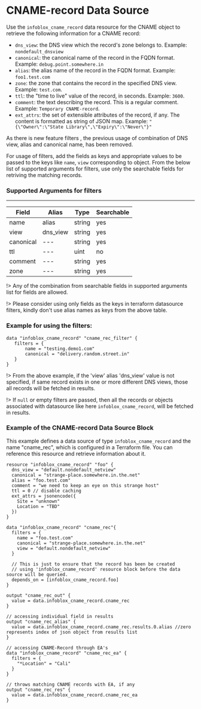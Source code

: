 # CNAME-record Data Source

Use the `infoblox_cname_record` data resource for the CNAME object to retrieve the following information for a CNAME record:

* `dns_view`: the DNS view which the record's zone belongs to. Example: `nondefault_dnsview`
* `canonical`: the canonical name of the record in the FQDN format. Example: `debug.point.somewhere.in`
* `alias`: the alias name of the record in the FQDN format. Example: `foo1.test.com`
* `zone`: the zone that contains the record in the specified DNS view. Example: `test.com`.
* `ttl`: the "time to live" value of the record, in seconds. Example: `3600`.
* `comment`: the text describing the record. This is a regular comment. Example: `Temporary CNAME-record`.
* `ext_attrs`: the set of extensible attributes of the record, if any. The content is formatted as string of JSON map. Example: `"{\"Owner\":\"State Library\",\"Expiry\":\"Never\"}"`

As there is new feature filters , the previous usage of combination of DNS view, alias and canonical name, has been removed.

For usage of filters, add the fields as keys and appropriate values to be passed to the keys like `name`, `view` corresponding to object.
From the below list of supported arguments for filters,  use only the searchable fields for retriving the matching records.

### Supported Arguments for filters

-----
| Field     | Alias    | Type   | Searchable |
|-----------|----------|--------|------------|
| name      | alias    | string | yes        |
| view      | dns_view | string | yes        |
| canonical | ---      | string | yes        |
| ttl       | ---      | uint   | no         |
| comment   | ---      | string | yes        |
| zone      | ---      | string | yes        |

!> Any of the combination from searchable fields in supported arguments list for fields are allowed.

!> Please consider using only fields as the keys in terraform datasource filters, kindly don't use alias names as keys from the above table.

### Example for using the filters:
 ```hcl
 data "infoblox_cname_record" "cname_rec_filter" {
    filters = {
        name = "testing.demo1.com"
        canonical = "delivery.random.street.in"
    }
 }
 ```

!> From the above example, if the 'view' alias 'dns_view' value is not specified, if same record exists in one or more different DNS views, those
all records will be fetched in results.

!> If `null` or empty filters are passed, then all the records or objects associated with datasource like here `infoblox_cname_record`, will be fetched in results.

### Example of the CNAME-record Data Source Block

This example defines a data source of type `infoblox_cname_record` and the name "cname_rec", which is configured in a Terraform file.
You can reference this resource and retrieve information about it.

```hcl
resource "infoblox_cname_record" "foo" {
  dns_view = "default.nondefault_netview"
  canonical = "strange-place.somewhere.in.the.net"
  alias = "foo.test.com"
  comment = "we need to keep an eye on this strange host"
  ttl = 0 // disable caching
  ext_attrs = jsonencode({
    Site = "unknown"
    Location = "TBD"
  })
}

data "infoblox_cname_record" "cname_rec"{
  filters = {
    name = "foo.test.com"
    canonical = "strange-place.somewhere.in.the.net"
    view = "default.nondefault_netview"
  }

  // This is just to ensure that the record has been be created
  // using 'infoblox_cname_record' resource block before the data source will be queried.
  depends_on = [infoblox_cname_record.foo]
}

output "cname_rec_out" {
  value = data.infoblox_cname_record.cname_rec
}

// accessing individual field in results
output "cname_rec_alias" {
  value = data.infoblox_cname_record.cname_rec.results.0.alias //zero represents index of json object from results list
}

// accessing CNAME-Record through EA's
data "infoblox_cname_record" "cname_rec_ea" {
  filters = {
    "*Location" = "Cali"
  }
}

// throws matching CNAME records with EA, if any
output "cname_rec_res" {
  value = data.infoblox_cname_record.cname_rec_ea
}
```
